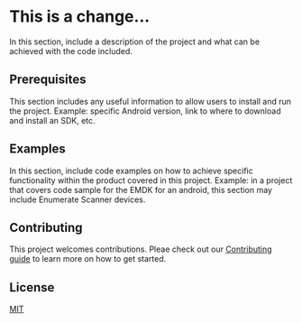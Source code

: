 # This is a change...
In this section, include a description of the project and what can be achieved with the code included. 

## Prerequisites
 This section includes any useful information to allow users to install and run the project. 
 Example: specific Android version, link to where to download and install an SDK, etc. 

## Examples
In this section, include code examples on how to achieve specific functionality within the product covered in this project. 
Example: in a project that covers code sample for the EMDK for an android, this section may include Enumerate Scanner devices. 

## Contributing
This project welcomes contributions. Pleae check out our [Contributing guide](CONTRIBUTING.md) to learn more on how to get started.

## License
[MIT](LICENSE.txt)